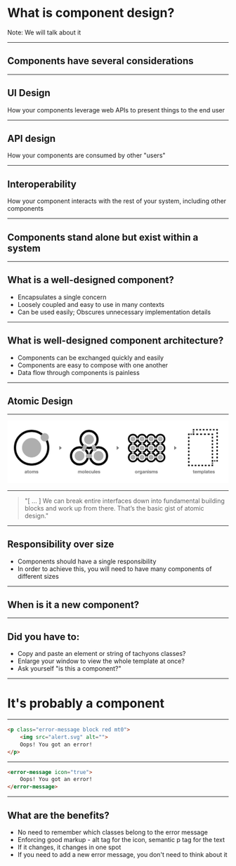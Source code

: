 # What is component design?

Note: We will talk about it

---

## Components have several considerations

---

## UI Design
How your components leverage web APIs to present things to the end user

---

## API design
How your components are consumed by other "users"

---

## Interoperability
How your component interacts with the rest of your system, including other components

---

## Components stand alone but exist within a system

---

## What is a well-designed component?
- Encapsulates a single concern
- Loosely coupled and easy to use in many contexts
- Can be used easily; Obscures unnecessary implementation details

---

## What is well-designed component architecture?
- Components can be exchanged quickly and easily
- Components are easy to compose with one another
- Data flow through components is painless

---

## Atomic Design

---

![Atomic Design](img/atomicdesign.png "Atomic Design")

---

> "[ ... ] We can break entire interfaces down into fundamental building blocks and work up from there. That’s the basic gist of atomic design."

---

## Responsibility over size
- Components should have a single responsibility
- In order to achieve this, you will need to have many components of different sizes
---

## When is it a new component?

---

## Did you have to:
- Copy and paste an element or string of tachyons classes?
- Enlarge your window to view the whole template at once?
- Ask yourself "is this a component?"

---

# It's probably a component

---

```html
<p class="error-message block red mt0">
    <img src="alert.svg" alt="">
    Oops! You got an error! 
</p>
```

---

```html
<error-message icon="true">
    Oops! You got an error! 
</error-message>
```

---

## What are the benefits?
- No need to remember which classes belong to the error message
- Enforcing good markup - alt tag for the icon, semantic p tag for the text
- If it changes, it changes in one spot
- If you need to add a new error message, you don't need to think about it
